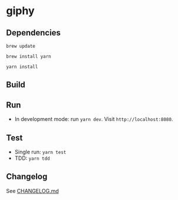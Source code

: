 # giphy

## Dependencies
`brew update`

`brew install yarn`

`yarn install`

## Build

## Run
- In development mode: run `yarn dev`. Visit `http://localhost:8080`.

## Test
- Single run: `yarn test`
- TDD: `yarn tdd`

## Changelog
See [CHANGELOG.md](CHANGELOG.md)